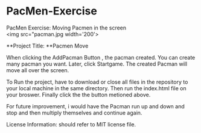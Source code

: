 # PacMen-Exercise
PacMen Exercise: Moving Pacmen in the screen
<br>
<img src="pacman.jpg width='200'>

**Project Title: **Pacmen Move

When clicking the AddPacman Button , the pacman created. You can create many pacman you want. Later, click Startgame. The created Pacman will move all over the screen.

To Run the project, have to download or close all files in the repository to your local machine in the same directory. Then run the index.html file on your broswer. Finally click the the button metioned above.

For future improvement, i would have the Pacman run up and down and stop and then multiply themselves and continue again.

License Information: should refer to MIT license file.
